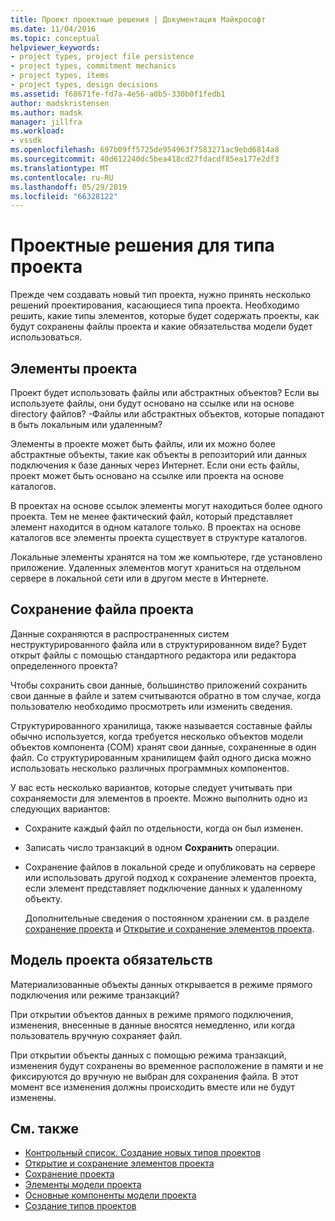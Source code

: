 ```yaml
---
title: Проект проектные решения | Документация Майкрософт
ms.date: 11/04/2016
ms.topic: conceptual
helpviewer_keywords:
- project types, project file persistence
- project types, commitment mechanics
- project types, items
- project types, design decisions
ms.assetid: f68671fe-fd7a-4e56-a0b5-330b0f1fedb1
author: madskristensen
ms.author: madsk
manager: jillfra
ms.workload:
- vssdk
ms.openlocfilehash: 697b09ff5725de954963f7583271ac9ebd6814a8
ms.sourcegitcommit: 40d612240dc5bea418cd27fdacdf85ea177e2df3
ms.translationtype: MT
ms.contentlocale: ru-RU
ms.lasthandoff: 05/29/2019
ms.locfileid: "66328122"
---
```

# <a name="project-type-design-decisions"></a>Проектные решения для типа проекта
Прежде чем создавать новый тип проекта, нужно принять несколько решений проектирования, касающиеся типа проекта. Необходимо решить, какие типы элементов, которые будет содержать проекты, как будут сохранены файлы проекта и какие обязательства модели будет использоваться.

## <a name="project-items"></a>Элементы проекта
 Проект будет использовать файлы или абстрактных объектов? Если вы используете файлы, они будут основано на ссылке или на основе directory файлов? -Файлы или абстрактных объектов, которые попадают в быть локальным или удаленным?

 Элементы в проекте может быть файлы, или их можно более абстрактные объекты, такие как объекты в репозиторий или данных подключения к базе данных через Интернет. Если они есть файлы, проект может быть основано на ссылке или проекта на основе каталогов.

 В проектах на основе ссылок элементы могут находиться более одного проекта. Тем не менее фактический файл, который представляет элемент находится в одном каталоге только. В проектах на основе каталогов все элементы проекта существует в структуре каталогов.

 Локальные элементы хранятся на том же компьютере, где установлено приложение. Удаленных элементов могут храниться на отдельном сервере в локальной сети или в другом месте в Интернете.

## <a name="project-file-persistence"></a>Сохранение файла проекта
 Данные сохраняются в распространенных систем неструктурированного файла или в структурированном виде? Будет открыт файлы с помощью стандартного редактора или редактора определенного проекта?

 Чтобы сохранить свои данные, большинство приложений сохранить свои данные в файле и затем считываются обратно в том случае, когда пользователю необходимо просмотреть или изменить сведения.

 Структурированного хранилища, также называется составные файлы обычно используется, когда требуется несколько объектов модели объектов компонента (COM) хранят свои данные, сохраненные в один файл. Со структурированным хранилищем файл одного диска можно использовать несколько различных программных компонентов.

 У вас есть несколько вариантов, которые следует учитывать при сохраняемости для элементов в проекте. Можно выполнить одно из следующих вариантов:

- Сохраните каждый файл по отдельности, когда он был изменен.

- Записать число транзакций в одном **Сохранить** операции.

- Сохранение файлов в локальной среде и опубликовать на сервере или использовать другой подход к сохранение элементов проекта, если элемент представляет подключение данных к удаленному объекту.

  Дополнительные сведения о постоянном хранении см. в разделе [сохранение проекта](../../extensibility/internals/project-persistence.md) и [Открытие и сохранение элементов проекта](../../extensibility/internals/opening-and-saving-project-items.md).

## <a name="project-commitment-model"></a>Модель проекта обязательств
 Материализованные объекты данных открывается в режиме прямого подключения или режиме транзакций?

 При открытии объектов данных в режиме прямого подключения, изменения, внесенные в данные вносятся немедленно, или когда пользователь вручную сохраняет файл.

 При открытии объекты данных с помощью режима транзакций, изменения будут сохранены во временное расположение в памяти и не фиксируются до вручную не выбран для сохранения файла. В этот момент все изменения должны происходить вместе или не будут изменены.

## <a name="see-also"></a>См. также
- [Контрольный список. Создание новых типов проектов](../../extensibility/internals/checklist-creating-new-project-types.md)
- [Открытие и сохранение элементов проекта](../../extensibility/internals/opening-and-saving-project-items.md)
- [Сохранение проекта](../../extensibility/internals/project-persistence.md)
- [Элементы модели проекта](../../extensibility/internals/elements-of-a-project-model.md)
- [Основные компоненты модели проекта](../../extensibility/internals/project-model-core-components.md)
- [Создание типов проектов](../../extensibility/internals/creating-project-types.md)